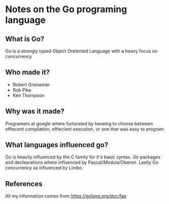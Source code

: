 # Notes on the Go programing language
## What is Go?
Go is a strongly typed Object Oreiented Language with a heavy focus on concurrency
## Who made it?
* Robert Griesemer
* Rob Pike
* Ken Thompson
## Why was it made?
Programers at google where furturated by haveing to choose between effiecent compilation, effiecient execution, or one that was easy to program 
## What languages influenced go?
Go is heavily influenced by the C family for it's basic syntax. Go packages and declearations where influenced by Pascal/Modula/Oberon. Lastly Go concurrency as influenced by Limbo.

## References
All my information comes from https://golang.org/doc/faq